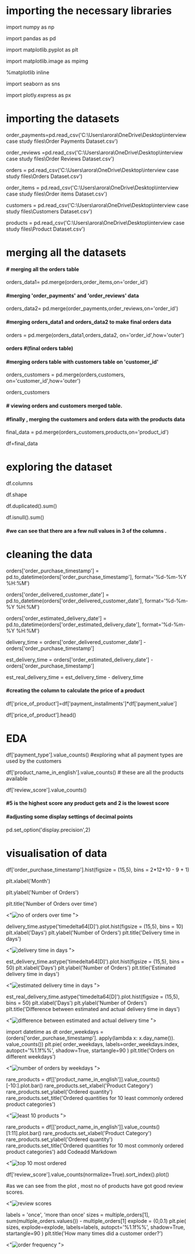 # importing the necessary libraries

import numpy as np

import pandas as pd

import matplotlib.pyplot as plt

import matplotlib.image as mpimg

%matplotlib inline

import seaborn as sns

import plotly.express as px


# importing the datasets

order_payments=pd.read_csv('C:\\Users\\arora\\OneDrive\\Desktop\\interview case study files\\Order Payments Dataset.csv')

order_reviews =pd.read_csv('C:\\Users\\arora\\OneDrive\\Desktop\\interview case study files\\Order Reviews Dataset.csv')

orders       = pd.read_csv('C:\\Users\\arora\\OneDrive\\Desktop\\interview case study files\\Orders Dataset.csv')

order_items  = pd.read_csv('C:\\Users\\arora\\OneDrive\\Desktop\\interview case study files\\Order items Dataset.csv')

customers    = pd.read_csv('C:\\Users\\arora\\OneDrive\\Desktop\\interview case study files\\Customers Dataset.csv')

products     = pd.read_csv('C:\\Users\\arora\\OneDrive\\Desktop\\interview case study files\\Product Dataset.csv')

# merging all the datasets

#### # merging all the orders table


orders_data1= pd.merge(orders,order_items,on='order_id')

#### #merging 'order_payments' and 'order_reviews' data 

orders_data2= pd.merge(order_payments,order_reviews,on='order_id')


#### #merging orders_data1 and orders_data2 to make final orders data


orders = pd.merge(orders_data1,orders_data2, on='order_id',how='outer')


#### orders #(final orders table)

#### #merging orders table with customers table on 'customer_id'

orders_customers = pd.merge(orders,customers, on='customer_id',how='outer')


orders_customers

#### # viewing orders and customers merged table.

#### #finally , merging the customers and orders data with the products data

final_data = pd.merge(orders_customers,products,on='product_id')

df=final_data

# exploring the dataset  


df.columns

df.shape

df.duplicated().sum()

df.isnull().sum()

#### #we can see that there are a few null values in 3 of the columns .

# cleaning the data

orders['order_purchase_timestamp'] = pd.to_datetime(orders['order_purchase_timestamp'], format='%d-%m-%Y %H:%M')

orders['order_delivered_customer_date'] = pd.to_datetime(orders['order_delivered_customer_date'], format='%d-%m-%Y %H:%M')

orders['order_estimated_delivery_date'] = pd.to_datetime(orders['order_estimated_delivery_date'], format='%d-%m-%Y %H:%M')

delivery_time = orders['order_delivered_customer_date'] - orders['order_purchase_timestamp']

est_delivery_time = orders['order_estimated_delivery_date'] - orders['order_purchase_timestamp']

est_real_delivery_time = est_delivery_time - delivery_time


#### #creating the column to calculate the price of a product 

df['price_of_product']=df['payment_installments']*df['payment_value']

df['price_of_product'].head()


# EDA

df['payment_type'].value_counts() #exploring what all payment types are used by the customers 

df['product_name_in_english'].value_counts() # these are all the products available

df['review_score'].value_counts()

#### #5 is the highest score any product gets and 2 is the lowest score

#### #adjusting some display settings of decimal points

pd.set_option('display.precision',2)

# visualisation of data



df['order_purchase_timestamp'].hist(figsize = (15,5), bins = 2*12+10 - 9 + 1)

plt.xlabel('Month')

plt.ylabel('Number of Orders')

plt.title('Number of Orders over time')

<"![no of orders over time](https://user-images.githubusercontent.com/108074039/226286052-8a7a742f-82b0-40a5-9e7c-08525bbc4a52.png)
">


delivery_time.astype('timedelta64[D]').plot.hist(figsize = (15,5), bins = 10)
plt.xlabel('Days')
plt.ylabel('Number of Orders')
plt.title('Delivery time in days')

<"![delivery time in days](https://user-images.githubusercontent.com/108074039/226286420-26d44a47-c6b4-4cac-906f-49c9b441568f.png)
">


est_delivery_time.astype('timedelta64[D]').plot.hist(figsize = (15,5), bins = 50)
plt.xlabel('Days')
plt.ylabel('Number of Orders')
plt.title('Estimated delivery time in days')

<"![estimated delivery time in days](https://user-images.githubusercontent.com/108074039/226286610-f6211ac7-725b-4798-a1a5-ec5c8cd0ea77.png)
">

est_real_delivery_time.astype('timedelta64[D]').plot.hist(figsize = (15,5), bins = 50)
plt.xlabel('Days')
plt.ylabel('Number of Orders')
plt.title('Difference between estimated and actual delivery time in days')

<"![difference between estimated and actual delivery time](https://user-images.githubusercontent.com/108074039/226286748-fa746e42-6e58-4281-b9be-fc4765bcea27.png)
">


import datetime as dt
order_weekdays = (orders['order_purchase_timestamp'].
    apply(lambda x: x.day_name()).
    value_counts())
plt.pie(
    order_weekdays,
    labels=order_weekdays.index,
    autopct='%1.1f%%',
    shadow=True,
    startangle=90
)
plt.title('Orders on different weekdays')

<"![number of orders by weekdays](https://user-images.githubusercontent.com/108074039/226287140-007b8192-c604-4f32-8b51-e09c40bf6164.png)
">

rare_products = df[['product_name_in_english']].value_counts()[-10:].plot.bar()
rare_products.set_xlabel('Product Category')
rare_products.set_ylabel('Ordered quantity')
rare_products.set_title('Ordered quantities for 10 least commonly ordered product categories')

<"![least 10 products](https://user-images.githubusercontent.com/108074039/226287275-c30e1edb-de88-41ab-b855-1cc05494d997.png)
">

rare_products = df[['product_name_in_english']].value_counts()[1:11].plot.bar()
rare_products.set_xlabel('Product Category')
rare_products.set_ylabel('Ordered quantity')
rare_products.set_title('Ordered quantities for 10 most commonly ordered product categories')
add Codeadd Markdown

<"![top 10 most ordered](https://user-images.githubusercontent.com/108074039/226287717-81eb081b-b8f4-4271-893f-a051637d53e1.png)

df['review_score'].value_counts(normalize=True).sort_index().plot()

#as we can see from the plot , most no of products have got good review scores.

<"![review scores](https://user-images.githubusercontent.com/108074039/226287859-3f10d1c9-7470-4f93-a950-739bc5d9fc36.png)



labels = 'once', 'more than once'
sizes = multiple_orders[1], sum(multiple_orders.values()) - multiple_orders[1]
explode = (0,0.1)
plt.pie(
    sizes,
    explode=explode,
    labels=labels,
    autopct='%1.1f%%',
    shadow=True,
    startangle=90
)
plt.title('How many times did a customer order?')

<"![order frequency](https://user-images.githubusercontent.com/108074039/226288213-acffed6a-9f62-4fc9-886e-18e11e386439.png)
">











